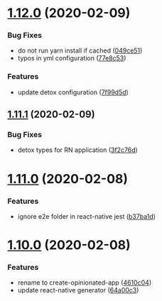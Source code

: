 # [1.12.0](https://github.com/developer239/create-opinionated-app/compare/v1.11.1...v1.12.0) (2020-02-09)


### Bug Fixes

* do not run yarn install if cached ([049ce51](https://github.com/developer239/create-opinionated-app/commit/049ce51848510a524a0151e656c44c9b619bfa5b))
* typos in yml configuration ([77e8c53](https://github.com/developer239/create-opinionated-app/commit/77e8c535b370e570329b9a0db39209e5d3c28e36))


### Features

* update detox configuration ([7f99d5d](https://github.com/developer239/create-opinionated-app/commit/7f99d5d36539493a6c03844fb2703da9ba90e9e7))

## [1.11.1](https://github.com/developer239/create-opinionated-app/compare/v1.11.0...v1.11.1) (2020-02-09)


### Bug Fixes

* detox types for RN application ([3f2c76d](https://github.com/developer239/create-opinionated-app/commit/3f2c76d363c973a935eb23e8d7304a38c68eb069))

# [1.11.0](https://github.com/developer239/create-opinionated-app/compare/v1.10.0...v1.11.0) (2020-02-08)


### Features

* ignore e2e folder in react-native jest ([b37ba1d](https://github.com/developer239/create-opinionated-app/commit/b37ba1daddcac5935c86bda4f2ffd9d76c09dc67))

# [1.10.0](https://github.com/developer239/create-opinionated-app/compare/v1.9.4...v1.10.0) (2020-02-08)


### Features

* rename to create-opinionated-app ([4610c04](https://github.com/developer239/create-opinionated-app/commit/4610c0436970ac75f126ba9f36412273b1701a48))
* update react-native generator ([64a00c3](https://github.com/developer239/create-opinionated-app/commit/64a00c3fe4fbe5c7eee75e6bdfcbb405d6f75852))

